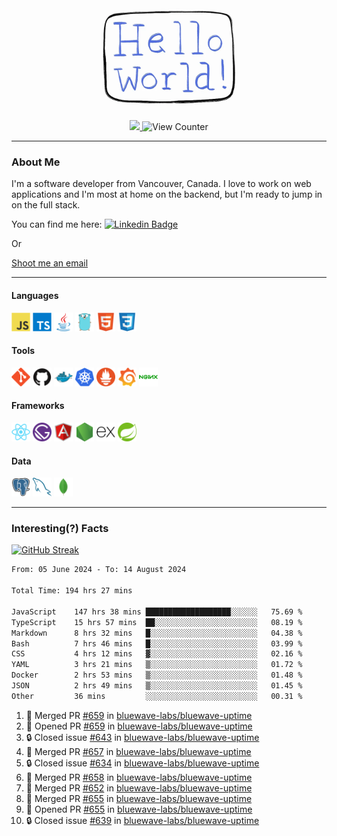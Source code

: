 <div align="center">
    <img src="./img/hello_world.webp" height="200px" width="">
    <div>
        <a href="https://www.linkedin.com/in/ajhollid">
            <img src="https://img.shields.io/badge/LinkedIn-blue"/>
        </a>
        <img src="https://komarev.com/ghpvc/?username=ajhollid&color=yellow" alt="View Counter">
    </div>
</div>

---

### About Me

I'm a software developer from Vancouver, Canada. I love to work on web applications and I'm most at home on the backend, but I'm ready to jump in on the full stack.

You can find me here: [![Linkedin Badge](https://img.shields.io/badge/-ajhollid-blue?style=flat&logo=Linkedin&logoColor=white)](https://www.linkedin.com/in/ajhollid)

Or

[Shoot me an email](mailto:ajhollid@gmail.com)

---

#### Languages

<div>
    <img src="./img/devicons/javascript-original.svg" width=30 height=30 alt="JavaScript">
    <img src="/img/devicons/typescript-original.svg" width=30 height=30 alt="TypeScript">
    <img src="./img/devicons/java-original.svg" width=30 height=30 alt="Java">
    <img src="./img/devicons/go-original.svg" width=30 height=30 alt="Golang">
    <img src="./img/devicons/html5-original.svg" width=30 height=30 alt="HTML 5">
    <img src="./img/devicons/css3-original.svg" width=30 height=30 alt="CSS 3">
</div>

#### Tools

<div>
    <img src="./img/devicons/git-original.svg" width=30 height=30 alt="Git">
    <img src="./img/devicons/github-original.svg" width=30 height=30 alt="Github">
    <img src="./img/devicons/docker-original.svg" width=30 
    height=30 alt="Docker">
    <img src="./img/devicons/kubernetes-original.svg" width=30 height=30 alt="K8">
    <img src="./img/devicons/prometheus-original.svg" width=30 height=30 alt="Prometheus">
    <img src="./img/devicons/grafana-original.svg" width=30 height=30 alt="Grafana">
    <img src="./img/devicons/nginx-original.svg" width=30 height=30 alt="Nginx">
</div>

#### Frameworks

<div>
    <img src="./img/devicons/react-original.svg" width=30 height=30 alt="React">
    <img src="./img/devicons/gatsby-original.svg" width=30 height=30 alt="Gatsby">
    <img src="./img/devicons/angularjs-original.svg" width=30 height=30 alt="AngularJS">
    <img src="./img/devicons/nodejs-original.svg" width=30 height=30 alt="NodeJS">
    <img src="./img/devicons/express-original.svg" width=30 height=30 alt="Express">
    <img src="./img/devicons/spring-original.svg" width=30 height=30 alt="Spring">
</div>

#### Data

<div>
    <img src="./img/devicons/postgresql-original.svg" width=30 height=30 alt="Postgresql">
    <img src="./img/devicons/mysql-original.svg" width=30 height=30 alt="Mysql">
    <img src="./img/devicons/mongodb-original.svg" width=30 height=30 alt="MongoDB">
</div>

---

### Interesting(?) Facts

[![GitHub Streak](http://github-readme-streak-stats.herokuapp.com?user=ajhollid)](https://git.io/streak-stats)

 <!--START_SECTION:waka-->

```txt
From: 05 June 2024 - To: 14 August 2024

Total Time: 194 hrs 27 mins

JavaScript    147 hrs 38 mins ███████████████████░░░░░░   75.69 %
TypeScript    15 hrs 57 mins  ██░░░░░░░░░░░░░░░░░░░░░░░   08.19 %
Markdown      8 hrs 32 mins   █░░░░░░░░░░░░░░░░░░░░░░░░   04.38 %
Bash          7 hrs 46 mins   █░░░░░░░░░░░░░░░░░░░░░░░░   03.99 %
CSS           4 hrs 12 mins   ▓░░░░░░░░░░░░░░░░░░░░░░░░   02.16 %
YAML          3 hrs 21 mins   ▒░░░░░░░░░░░░░░░░░░░░░░░░   01.72 %
Docker        2 hrs 53 mins   ▒░░░░░░░░░░░░░░░░░░░░░░░░   01.48 %
JSON          2 hrs 49 mins   ▒░░░░░░░░░░░░░░░░░░░░░░░░   01.45 %
Other         36 mins         ░░░░░░░░░░░░░░░░░░░░░░░░░   00.31 %
```

<!--END_SECTION:waka-->


<!--START_SECTION:activity-->
1. 🎉 Merged PR [#659](https://github.com/bluewave-labs/bluewave-uptime/pull/659) in [bluewave-labs/bluewave-uptime](https://github.com/bluewave-labs/bluewave-uptime)
2. 💪 Opened PR [#659](https://github.com/bluewave-labs/bluewave-uptime/pull/659) in [bluewave-labs/bluewave-uptime](https://github.com/bluewave-labs/bluewave-uptime)
3. 🔒 Closed issue [#643](https://github.com/bluewave-labs/bluewave-uptime/issues/643) in [bluewave-labs/bluewave-uptime](https://github.com/bluewave-labs/bluewave-uptime)
4. 🎉 Merged PR [#657](https://github.com/bluewave-labs/bluewave-uptime/pull/657) in [bluewave-labs/bluewave-uptime](https://github.com/bluewave-labs/bluewave-uptime)
5. 🔒 Closed issue [#634](https://github.com/bluewave-labs/bluewave-uptime/issues/634) in [bluewave-labs/bluewave-uptime](https://github.com/bluewave-labs/bluewave-uptime)
6. 🎉 Merged PR [#658](https://github.com/bluewave-labs/bluewave-uptime/pull/658) in [bluewave-labs/bluewave-uptime](https://github.com/bluewave-labs/bluewave-uptime)
7. 🎉 Merged PR [#652](https://github.com/bluewave-labs/bluewave-uptime/pull/652) in [bluewave-labs/bluewave-uptime](https://github.com/bluewave-labs/bluewave-uptime)
8. 🎉 Merged PR [#655](https://github.com/bluewave-labs/bluewave-uptime/pull/655) in [bluewave-labs/bluewave-uptime](https://github.com/bluewave-labs/bluewave-uptime)
9. 💪 Opened PR [#655](https://github.com/bluewave-labs/bluewave-uptime/pull/655) in [bluewave-labs/bluewave-uptime](https://github.com/bluewave-labs/bluewave-uptime)
10. 🔒 Closed issue [#639](https://github.com/bluewave-labs/bluewave-uptime/issues/639) in [bluewave-labs/bluewave-uptime](https://github.com/bluewave-labs/bluewave-uptime)
<!--END_SECTION:activity-->
